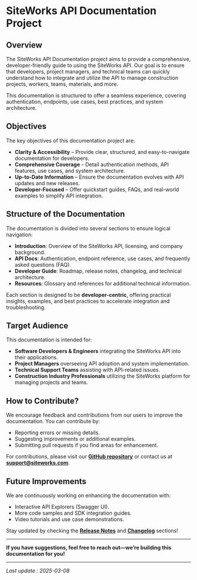 # **SiteWorks API Documentation Project**

## **Overview**

The SiteWorks API Documentation project aims to provide a comprehensive, developer-friendly guide to using the SiteWorks API. Our goal is to ensure that developers, project managers, and technical teams can quickly understand how to integrate and utilize the API to manage construction projects, workers, teams, materials, and more.

This documentation is structured to offer a seamless experience, covering authentication, endpoints, use cases, best practices, and system architecture.

## **Objectives**

The key objectives of this documentation project are:

- **Clarity & Accessibility** – Provide clear, structured, and easy-to-navigate documentation for developers.
- **Comprehensive Coverage** – Detail authentication methods, API features, use cases, and system architecture.
- **Up-to-Date Information** – Ensure the documentation evolves with API updates and new releases.
- **Developer-Focused** – Offer quickstart guides, FAQs, and real-world examples to simplify API integration.

## **Structure of the Documentation**

The documentation is divided into several sections to ensure logical navigation:

- **Introduction**: Overview of the SiteWorks API, licensing, and company background.
- **API Docs**: Authentication, endpoint reference, use cases, and frequently asked questions (FAQ).
- **Developer Guide**: Roadmap, release notes, changelog, and technical architecture.
- **Resources**: Glossary and references for additional technical information.

Each section is designed to be **developer-centric**, offering practical insights, examples, and best practices to accelerate integration and troubleshooting.

## **Target Audience**

This documentation is intended for:

- **Software Developers & Engineers** integrating the SiteWorks API into their applications.
- **Project Managers** overseeing API adoption and system implementation.
- **Technical Support Teams** assisting with API-related issues.
- **Construction Industry Professionals** utilizing the SiteWorks platform for managing projects and teams.

## **How to Contribute?**

We encourage feedback and contributions from our users to improve the documentation. You can contribute by:

- Reporting errors or missing details.
- Suggesting improvements or additional examples.
- Submitting pull requests if you find areas for enhancement.

For contributions, please visit our [**GitHub repository**](https://github.com) or contact us at [**support@siteworks.com**](mailto:support@siteworks.com).

## **Future Improvements**

We are continuously working on enhancing the documentation with:

- Interactive API Explorers (Swagger UI).
- More code samples and SDK integration guides.
- Video tutorials and use case demonstrations.

Stay updated by checking the [**Release Notes**](../product-docs/release-notes.md) and [**Changelog**](../product-docs/changelog.md) sections!

---

**If you have suggestions, feel free to reach out—we’re building this documentation for you!**

---  

_Last update : 2025-03-08_

